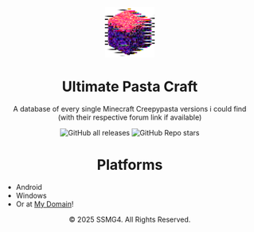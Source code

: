 <div align="center">
<img src="https://github.com/SSMG4/Ultimate-Pasta-Craft/blob/master/assets/638782473787868057.png" alt="UPC" width="100" height="100"/>
</div>
<h1 align="center">Ultimate Pasta Craft</h1>
<div align="center">
  
A database of every single Minecraft Creepypasta versions i could find (with their respective forum link if available)

![GitHub all releases](https://img.shields.io/github/downloads/SSMG4/Ultimate-Pasta-Craft/total?label=Downloads&logo=github)
![GitHub Repo stars](https://img.shields.io/github/stars/SSMG4/Ultimate-Pasta-Craft?color=informational&label=Stars)

<h1 align="center">Platforms</h1>
<div align="left">
  
- Android
- Windows
- Or at [My Domain](https://ssmg4.github.io/Ultimate-Pasta-Craft)!

<p align="center">&copy; 2025 SSMG4. All Rights Reserved.</p>

